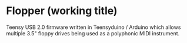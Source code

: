 Flopper (working title)
=======================

Teensy USB 2.0 firmware written in Teensyduino / Arduino which allows multiple 3.5&quot; floppy drives being used as a polyphonic MIDI instrument.